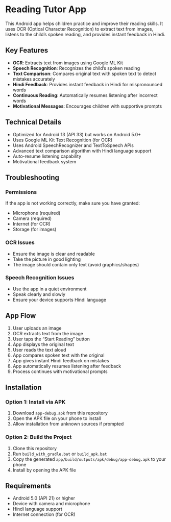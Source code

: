 # Reading Tutor App

This Android app helps children practice and improve their reading skills. It uses OCR (Optical Character Recognition) to extract text from images, listens to the child’s spoken reading, and provides instant feedback in Hindi.

## Key Features

- **OCR**: Extracts text from images using Google ML Kit  
- **Speech Recognition**: Recognizes the child’s spoken reading  
- **Text Comparison**: Compares original text with spoken text to detect mistakes accurately  
- **Hindi Feedback**: Provides instant feedback in Hindi for mispronounced words  
- **Continuous Reading**: Automatically resumes listening after incorrect words  
- **Motivational Messages**: Encourages children with supportive prompts  

## Technical Details

- Optimized for Android 13 (API 33) but works on Android 5.0+  
- Uses Google ML Kit Text Recognition (for OCR)  
- Uses Android SpeechRecognizer and TextToSpeech APIs  
- Advanced text comparison algorithm with Hindi language support  
- Auto-resume listening capability  
- Motivational feedback system  

## Troubleshooting

### Permissions
If the app is not working correctly, make sure you have granted:  
- Microphone (required)  
- Camera (required)  
- Internet (for OCR)  
- Storage (for images)  

### OCR Issues
- Ensure the image is clear and readable  
- Take the picture in good lighting  
- The image should contain only text (avoid graphics/shapes)  

### Speech Recognition Issues
- Use the app in a quiet environment  
- Speak clearly and slowly  
- Ensure your device supports Hindi language  

## App Flow

1. User uploads an image  
2. OCR extracts text from the image  
3. User taps the “Start Reading” button  
4. App displays the original text  
5. User reads the text aloud  
6. App compares spoken text with the original  
7. App gives instant Hindi feedback on mistakes  
8. App automatically resumes listening after feedback  
9. Process continues with motivational prompts  

## Installation

### Option 1: Install via APK
1. Download `app-debug.apk` from this repository  
2. Open the APK file on your phone to install  
3. Allow installation from unknown sources if prompted  

### Option 2: Build the Project
1. Clone this repository  
2. Run `build_with_gradle.bat` or `build_apk.bat`  
3. Copy the generated `app/build/outputs/apk/debug/app-debug.apk` to your phone  
4. Install by opening the APK file  

## Requirements

- Android 5.0 (API 21) or higher  
- Device with camera and microphone  
- Hindi language support  
- Internet connection (for OCR)  
